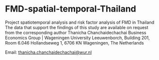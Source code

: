 # FMD-spatial-temporal-Thailand
Project spatiotemporal analysis and risk factor analysis of FMD in Thailand
The data that support the findings of this study are available on request from the corresponding author
Thanicha Chanchaidechachai
Business Economics Group | Wageningen University 
Leeuwenborch, Building 201, Room 6.046
Hollandseweg 1, 6706 KN Wageningen, The Netherlands

Email: thanicha.chanchaidechachai@wur.nl
